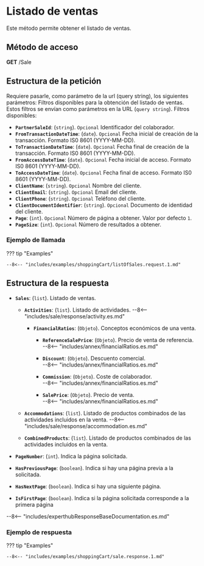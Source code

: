 # Listado de ventas

Este método permite obtener el listado de ventas.

## Método de acceso

**GET** /Sale

## Estructura de la petición

Requiere pasarle, como parámetro de la url (query string), los siguientes parámetros:
Filtros disponibles para la obtención del listado de ventas. Estos filtros se envían como parámetros en la URL (`query string`). Filtros disponibles:

- **`PartnerSaleId`**: (``string``).  ``Opcional`` Identificador del colaborador.
- **`FromTransactionDateTime`**: (``date``).  ``Opcional`` Fecha inicial de creación de la transacción. Formato IS0 8601 (YYYY-MM-DD).
- **`ToTransactionDateTime`**: (``date``).  ``Opcional`` Fecha final de creación de la transacción. Formato IS0 8601 (YYYY-MM-DD).
- **`FromAccessDateTime`**: (``date``).  ``Opcional`` Fecha inicial de acceso. Formato IS0 8601 (YYYY-MM-DD).
- **`ToAccessDateTime`**: (``date``).  ``Opcional`` Fecha final de acceso. Formato IS0 8601 (YYYY-MM-DD).
- **`ClientName`**: (``string``).  ``Opcional`` Nombre del cliente.
- **`ClientEmail`**: (``string``).  ``Opcional`` Email del cliente.
- **`ClientPhone`**: (``string``).  ``Opcional`` Teléfono del cliente.
- **`ClientDocumentIdentifier`**: (``string``).  ``Opcional`` Documento de identidad del cliente.
- **`Page`**: (``int``).  ``Opcional`` Número de página a obtener. Valor por defecto `1`.
- **`PageSize`**: (``int``).  ``Opcional`` Número de resultados a obtener.
  
### Ejemplo de llamada

??? tip "Examples"

    --8<-- "includes/examples/shoppingCart/listOfSales.request.1.md"

## Estructura de la respuesta

- **`Sales`**: (``list``). Listado de ventas.
    - **`Activities`**: (``list``). Listado de actividades.
         --8<-- "includes/sale/response/activity.es.md" 
  
        - **`FinancialRatios`**: (``Objeto``). Conceptos económicos de una venta.
          - **`ReferenceSalePrice`**: (``Objeto``). Precio de venta de referencia.          
               --8<-- "includes/annex/financialRatios.es.md"
          
          - **`Discount`**: (``Objeto``). Descuento comercial.          
               --8<-- "includes/annex/financialRatios.es.md"
              
          - **`Commission`**: (``Objeto``). Coste de colaborador.                
               --8<-- "includes/annex/financialRatios.es.md"
            
          - **`SalePrice`**: (``Objeto``). Precio de venta.                  
               --8<-- "includes/annex/financialRatios.es.md"

    - **`Accommodations`**: (``list``). Listado de productos combinados de las actividades incluidos en la venta.
         --8<-- "includes/sale/response/accommodation.es.md"   

    - **`CombinedProducts`**: (``list``). Listado de productos combinados de las actividades incluidos en la venta.
            
- **`PageNumber`**: (``int``). Indica la página solicitada.
- **`HasPreviousPage`**: (``boolean``). Indica si hay una página previa a la solicitada.
- **`HasNextPage`**: (``boolean``). Indica si hay una siguiente página.
- **`IsFirstPage`**: (``boolean``). Indica si la página solicitada corresponde a la primera página

--8<-- "includes/experthubResponseBaseDocumentation.es.md"

### Ejemplo de respuesta

??? tip "Examples"

    --8<-- "includes/examples/shoppingCart/sale.response.1.md"
